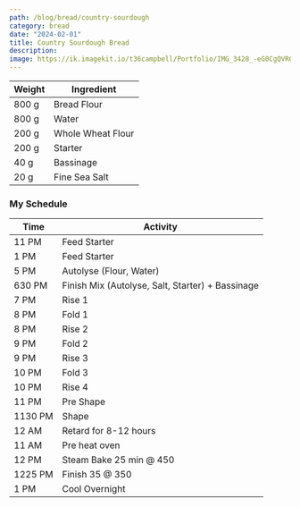 ```yaml
---
path: /blog/bread/country-sourdough
category: bread
date: "2024-02-01"
title: Country Sourdough Bread
description: 
image: https://ik.imagekit.io/t36campbell/Portfolio/IMG_3428_-eG0CgQVRG.jpeg?updatedAt=1707627619466
---
```


| Weight | Ingredient |
| --- | --- |
| 800 g | Bread Flour |
| 800 g | Water |
| 200 g | Whole Wheat Flour |
| 200 g | Starter |
| 40 g  | Bassinage |
| 20 g | Fine Sea Salt |

### My Schedule

| Time | Activity |
| --- | --- |
| 11 PM | Feed Starter |
| 1 PM | Feed Starter |
| 5 PM | Autolyse (Flour, Water) |
| 630 PM | Finish Mix (Autolyse, Salt, Starter) + Bassinage  |
| 7 PM | Rise 1 |
| 8 PM | Fold 1 |
| 8 PM | Rise 2 |
| 9 PM | Fold 2 |
| 9 PM | Rise 3 |
| 10 PM | Fold 3 |
| 10 PM | Rise 4 |
| 11 PM | Pre Shape |
| 1130 PM | Shape  |
| 12 AM | Retard for 8-12 hours |
| 11 AM | Pre heat oven |
| 12 PM | Steam Bake 25 min @ 450 |
| 1225 PM | Finish 35 @ 350 |
| 1 PM | Cool Overnight |